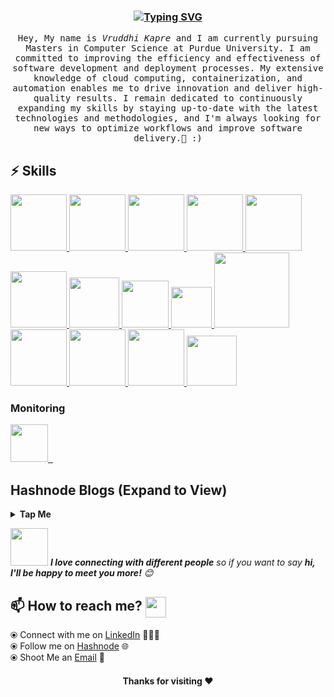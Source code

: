 

<h3 align="center"><a href="https://git.io/typing-svg"><img src="https://readme-typing-svg.demolab.com?font=monoscope&weight=500&size=30&duration=3000&pause=800&center=true&color=000000&vCenter=true&width=900&lines=Greetings%2C+I+am+Vruddhi+;I+hope+you+are+doing+well;Wishing+you+a+productive+and+enjoyable+time+ahead+%3A)" alt="Typing SVG" /></a></h3>

<p align="center" >
  <samp>
    Hey, My name is <em>Vruddhi Kapre</em> and I am currently pursuing Masters in Computer Science at Purdue University. I am committed to improving the efficiency and effectiveness of software development and deployment processes. My extensive knowledge of cloud computing, containerization, and automation enables me to drive innovation and deliver high-quality results. I remain dedicated to continuously expanding my skills by staying up-to-date with the latest technologies and methodologies, and I'm always looking for new ways to optimize workflows and improve software delivery.🤖 :)
  </samp>
  <br/>
</p>

## :zap: Skills
<a href="https://www.python.org/" target="_blank">
  <img src="https://www.vectorlogo.zone/logos/python/python-icon.svg" height="90" />
</a>
<a href="https://www.mysql.com/" target="_blank">
  <img src="https://www.vectorlogo.zone/logos/mysql/mysql-icon.svg" height="90" />
</a>
<a href="https://www.postman.com/" target="_blank">
  <img src="https://www.vectorlogo.zone/logos/getpostman/getpostman-icon.svg" height="90" />
</a>
<a href="https://en.wikipedia.org/wiki/Shell_script" target="_blank">
  <img src="https://upload.wikimedia.org/wikipedia/commons/thumb/2/29/Bash_Logo_Colored.svg/1024px-Bash_Logo_Colored.svg.png" height="90" />
</a>
<a href="https://www.linux.org/" target="_blank">
  <img src="https://www.vectorlogo.zone/logos/linux/linux-icon.svg" height="90" />
</a>
<a href="https://aws.amazon.com/" target="_blank">
  <img src="https://www.vectorlogo.zone/logos/amazon_aws/amazon_aws-icon.svg" height="90" />
</a>
<a href="https://www.docker.com/" target="_blank">
  <img src="https://raw.githubusercontent.com/itsksaurabh/itsksaurabh/master/assets/docker.gif" height="80" />
</a>
<a href="https://kubernetes.io/" target="_blank">
  <img src="https://raw.githubusercontent.com/itsksaurabh/itsksaurabh/master/assets/k8s.gif" height="75" />
</a>
<a href="https://docs.gitlab.com/ee/ci/" target="_blank">
  <img src="https://raw.githubusercontent.com/itsksaurabh/itsksaurabh/master/assets/cicd.gif" height="65" />
</a>
<a href="https://www.terraform.io/" target="_blank">
  <img src="https://raw.githubusercontent.com/itsksaurabh/itsksaurabh/master/assets/terraform.gif" width="120" />
</a>
<a href="https://www.jenkins.io/" target="_blank">
  <img src="https://raw.githubusercontent.com/DARK-art108/ItsRitesh/master/assets/ll.png" height="90" />
</a>
<a href="https://www.ansible.com/" target="_blank">
  <img src="https://www.vectorlogo.zone/logos/ansible/ansible-icon.svg" height="90" />
</a>
<a href="https://pages.github.com/?(null)" target="_blank">
  <img src="https://media.giphy.com/media/kH1DBkPNyZPOk0BxrM/giphy.gif" width="90" />
</a>
<a href="https://code.visualstudio.com/" target="_blank">
  <img src="https://i.giphy.com/media/IdyAQJVN2kVPNUrojM/200.webp" height="80" />
</a>

  ### Monitoring
  
 <p float="left">
  <a href="https://grafana.com/" target="_blank" >
    <img src="https://raw.githubusercontent.com/itsksaurabh/itsksaurabh/master/assets/grafana.gif" height="60" />&nbsp;&nbsp;
  </a>

  ## Hashnode Blogs (Expand to View)

<details>
  <summary><b>Tap Me</b></summary>
  <img src="https://hashnode-blog-cards.vercel.app/api/getHashnodeBlog?url=https://blog.rushikesh.me/get-the-latest-kubernetes-cheat-sheet-for-simplifying-container-orchestration&large=true&theme=dark"/>
 <img src="https://hashnode-blog-cards.vercel.app/api/getHashnodeBlog?url=https://rushikesh-mashidkar.hashnode.dev/maximizing-productivity-with-github-actions&large=true&theme=dark"/>
<img src="https://hashnode-blog-cards.vercel.app/api/getHashnodeBlog?url=https://rushikesh-mashidkar.hashnode.dev/jenkins-agent-to-master-node-connection-using-ssh-keys-deploying-project-on-agent&large=true&theme=dark"/>
</p>
  </details>

 
<img src="https://media.giphy.com/media/LnQjpWaON8nhr21vNW/giphy.gif" width="60"> <em><b>I love connecting with different people</b> so if you want to say <b>hi, I'll be happy to meet you more!</b> 😊</em>
   
## 📫 How to reach me? <img align="center" src="https://github.com/RishikeshOps/my_readme.md/blob/363fac5a1173a4727253e8e4a54104b604e5875b/Handshake.gif" height="33px" /></h3> 

  ⦿ Connect with me on [LinkedIn](https://www.linkedin.com/in/vruddhi-kapre/) 👨🏻‍💻 <br>
  ⦿ Follow me on [Hashnode](https://vruddhikapre.hashnode.dev/) 🌐 <br>
  ⦿ Shoot Me an [Email](mailto:vruddhi.kapre24@gmail.com) 💌 <br>
<div align="center">


#### Thanks for visiting :heart:
